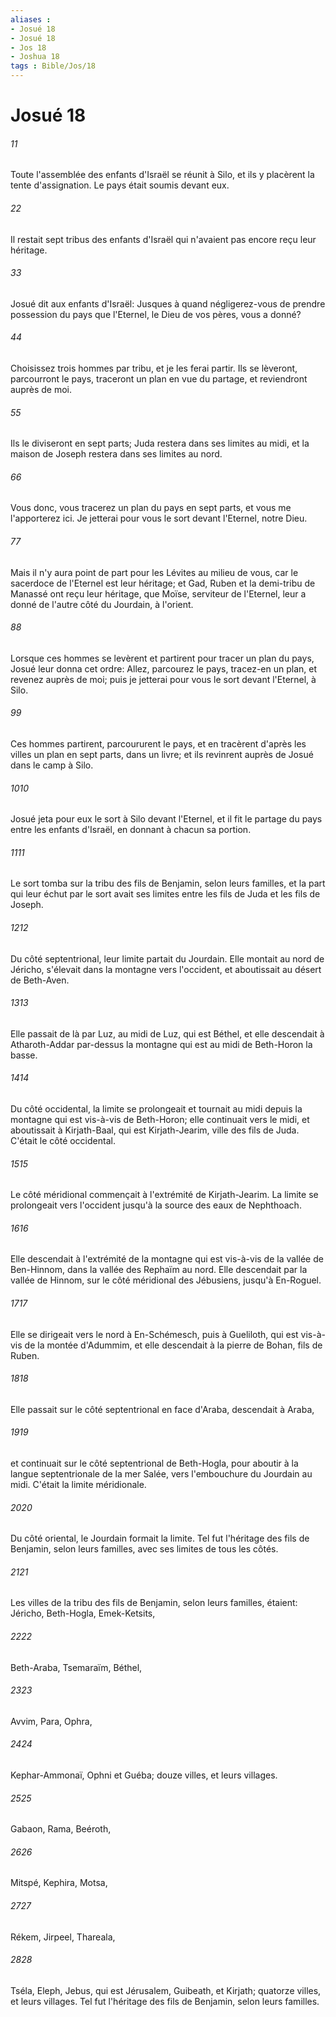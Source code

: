 ```yaml
---
aliases : 
- Josué 18
- Josué 18
- Jos 18
- Joshua 18
tags : Bible/Jos/18
---
```


# Josué 18

###### 11
Toute l'assemblée des enfants d'Israël se réunit à Silo, et ils y placèrent la tente d'assignation. Le pays était soumis devant eux.
###### 22
Il restait sept tribus des enfants d'Israël qui n'avaient pas encore reçu leur héritage.
###### 33
Josué dit aux enfants d'Israël: Jusques à quand négligerez-vous de prendre possession du pays que l'Eternel, le Dieu de vos pères, vous a donné?
###### 44
Choisissez trois hommes par tribu, et je les ferai partir. Ils se lèveront, parcourront le pays, traceront un plan en vue du partage, et reviendront auprès de moi.
###### 55
Ils le diviseront en sept parts; Juda restera dans ses limites au midi, et la maison de Joseph restera dans ses limites au nord.
###### 66
Vous donc, vous tracerez un plan du pays en sept parts, et vous me l'apporterez ici. Je jetterai pour vous le sort devant l'Eternel, notre Dieu.
###### 77
Mais il n'y aura point de part pour les Lévites au milieu de vous, car le sacerdoce de l'Eternel est leur héritage; et Gad, Ruben et la demi-tribu de Manassé ont reçu leur héritage, que Moïse, serviteur de l'Eternel, leur a donné de l'autre côté du Jourdain, à l'orient.
###### 88
Lorsque ces hommes se levèrent et partirent pour tracer un plan du pays, Josué leur donna cet ordre: Allez, parcourez le pays, tracez-en un plan, et revenez auprès de moi; puis je jetterai pour vous le sort devant l'Eternel, à Silo.
###### 99
Ces hommes partirent, parcoururent le pays, et en tracèrent d'après les villes un plan en sept parts, dans un livre; et ils revinrent auprès de Josué dans le camp à Silo.
###### 1010
Josué jeta pour eux le sort à Silo devant l'Eternel, et il fit le partage du pays entre les enfants d'Israël, en donnant à chacun sa portion.
###### 1111
Le sort tomba sur la tribu des fils de Benjamin, selon leurs familles, et la part qui leur échut par le sort avait ses limites entre les fils de Juda et les fils de Joseph.
###### 1212
Du côté septentrional, leur limite partait du Jourdain. Elle montait au nord de Jéricho, s'élevait dans la montagne vers l'occident, et aboutissait au désert de Beth-Aven.
###### 1313
Elle passait de là par Luz, au midi de Luz, qui est Béthel, et elle descendait à Atharoth-Addar par-dessus la montagne qui est au midi de Beth-Horon la basse.
###### 1414
Du côté occidental, la limite se prolongeait et tournait au midi depuis la montagne qui est vis-à-vis de Beth-Horon; elle continuait vers le midi, et aboutissait à Kirjath-Baal, qui est Kirjath-Jearim, ville des fils de Juda. C'était le côté occidental.
###### 1515
Le côté méridional commençait à l'extrémité de Kirjath-Jearim. La limite se prolongeait vers l'occident jusqu'à la source des eaux de Nephthoach.
###### 1616
Elle descendait à l'extrémité de la montagne qui est vis-à-vis de la vallée de Ben-Hinnom, dans la vallée des Rephaïm au nord. Elle descendait par la vallée de Hinnom, sur le côté méridional des Jébusiens, jusqu'à En-Roguel.
###### 1717
Elle se dirigeait vers le nord à En-Schémesch, puis à Gueliloth, qui est vis-à-vis de la montée d'Adummim, et elle descendait à la pierre de Bohan, fils de Ruben.
###### 1818
Elle passait sur le côté septentrional en face d'Araba, descendait à Araba,
###### 1919
et continuait sur le côté septentrional de Beth-Hogla, pour aboutir à la langue septentrionale de la mer Salée, vers l'embouchure du Jourdain au midi. C'était la limite méridionale.
###### 2020
Du côté oriental, le Jourdain formait la limite. Tel fut l'héritage des fils de Benjamin, selon leurs familles, avec ses limites de tous les côtés.
###### 2121
Les villes de la tribu des fils de Benjamin, selon leurs familles, étaient: Jéricho, Beth-Hogla, Emek-Ketsits,
###### 2222
Beth-Araba, Tsemaraïm, Béthel,
###### 2323
Avvim, Para, Ophra,
###### 2424
Kephar-Ammonaï, Ophni et Guéba; douze villes, et leurs villages.
###### 2525
Gabaon, Rama, Beéroth,
###### 2626
Mitspé, Kephira, Motsa,
###### 2727
Rékem, Jirpeel, Thareala,
###### 2828
Tséla, Eleph, Jebus, qui est Jérusalem, Guibeath, et Kirjath; quatorze villes, et leurs villages. Tel fut l'héritage des fils de Benjamin, selon leurs familles.
